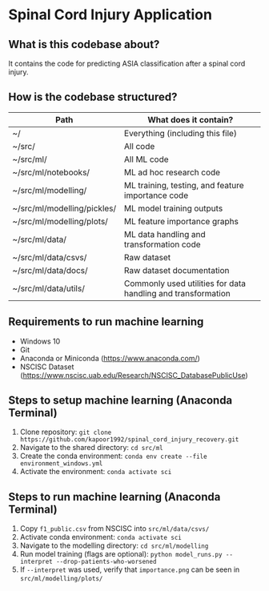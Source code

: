 # Spinal Cord Injury Application

## What is this codebase about?

It contains the code for predicting ASIA classification after a spinal cord injury.

## How is the codebase structured?

|     Path                                           |     What does it   contain?                                           |
|----------------------------------------------------|-----------------------------------------------------------------------|
|     ~/                                             |     Everything (including this file)                                  |
|     ~/src/                                         |     All code                                                          |
|     ~/src/ml/                                      |     All ML code                                                       |
|     ~/src/ml/notebooks/                            |     ML ad hoc research code                                           |
|     ~/src/ml/modelling/                            |     ML training, testing, and feature   importance code               |
|     ~/src/ml/modelling/pickles/                    |     ML model training outputs                                         |
|     ~/src/ml/modelling/plots/                      |     ML feature importance graphs                                      |
|     ~/src/ml/data/                                 |     ML data handling and transformation code                          |
|     ~/src/ml/data/csvs/                            |     Raw dataset                                                       |
|     ~/src/ml/data/docs/                            |     Raw dataset documentation                                         |
|     ~/src/ml/data/utils/                           |     Commonly used utilities for data handling   and transformation    |

## Requirements to run machine learning

- Windows 10
- Git
- Anaconda or Miniconda (https://www.anaconda.com/)
- NSCISC Dataset (https://www.nscisc.uab.edu/Research/NSCISC_DatabasePublicUse)

## Steps to setup machine learning (Anaconda Terminal)

1. Clone repository: `git clone https://github.com/kapoor1992/spinal_cord_injury_recovery.git`
2. Navigate to the shared directory: `cd src/ml`
3. Create the conda environment: `conda env create --file environment_windows.yml` 
4. Activate the environment: `conda activate sci`

## Steps to run machine learning (Anaconda Terminal)

1. Copy `f1_public.csv` from NSCISC into `src/ml/data/csvs/`
2. Activate conda environment: `conda activate sci`
3. Navigate to the modelling directory: `cd src/ml/modelling`
4. Run model training (flags are optional): `python model_runs.py --interpret --drop-patients-who-worsened`
5. If `--interpret` was used, verify that `importance.png` can be seen in `src/ml/modelling/plots/`
